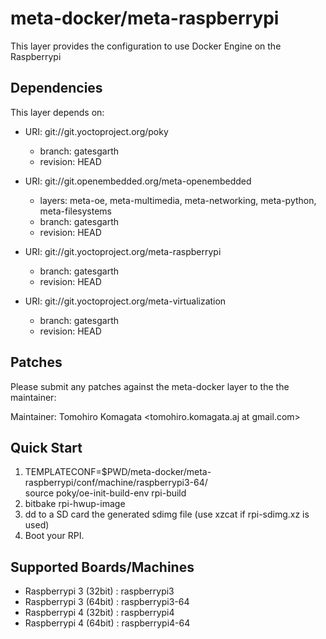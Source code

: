 # meta-docker/meta-raspberrypi

This layer provides the configuration to use Docker Engine on the Raspberrypi

## Dependencies

This layer depends on:

* URI: git://git.yoctoproject.org/poky
  * branch: gatesgarth
  * revision: HEAD

* URI: git://git.openembedded.org/meta-openembedded
  * layers: meta-oe, meta-multimedia, meta-networking, meta-python, meta-filesystems
  * branch: gatesgarth
  * revision: HEAD

* URI: git://git.yoctoproject.org/meta-raspberrypi
  * branch: gatesgarth
  * revision: HEAD

* URI: git://git.yoctoproject.org/meta-virtualization
  * branch: gatesgarth
  * revision: HEAD

## Patches

Please submit any patches against the meta-docker layer to the the maintainer:

Maintainer: Tomohiro Komagata <tomohiro.komagata.aj at gmail.com>

## Quick Start

1. TEMPLATECONF=$PWD/meta-docker/meta-raspberrypi/conf/machine/raspberrypi3-64/ \
   source poky/oe-init-build-env rpi-build
2. bitbake rpi-hwup-image
3. dd to a SD card the generated sdimg file (use xzcat if rpi-sdimg.xz is used)
4. Boot your RPI.

## Supported Boards/Machines

- Raspberrypi 3 (32bit) : raspberrypi3
- Raspberrypi 3 (64bit) : raspberrypi3-64
- Raspberrypi 4 (32bit) : raspberrypi4
- Raspberrypi 4 (64bit) : raspberrypi4-64
